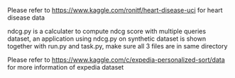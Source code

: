 Please refer to https://www.kaggle.com/ronitf/heart-disease-uci for heart disease data

ndcg.py is a calculater to compute ndcg score with multiple queries dataset, an application using ndcg.py on synthetic dataset is shown together with run.py and task.py, 
make sure all 3 files are in same directory

Please refer to https://www.kaggle.com/c/expedia-personalized-sort/data for more information of expedia dataset
